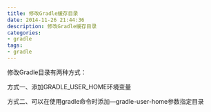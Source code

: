 ```yaml
---
title: 修改Gradle缓存目录
date: 2014-11-26 21:44:36
description: 修改Gradle缓存目录
categories: 
- gradle
tags:
- gradle
---
```


修改Gradle目录有两种方式：

方式一、添加GRADLE_USER_HOME环境变量

方式二、可以在使用gradle命令时添加—gradle-user-home参数指定目录